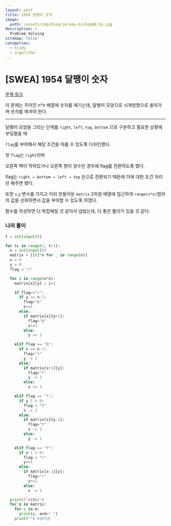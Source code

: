 ```yaml
---
layout: post
title: 1954 달팽이 숫자
image:
  path: /assets/img/blog/jeremy-bishop@0,5x.jpg
description: >
  Problem Solving
sitemap: false
categories:
  - study
  - algorithm
---
```


# [SWEA] 1954 달팽이 숫자

[문제 링크](https://swexpertacademy.com/main/code/problem/problemDetail.do?problemLevel=2&problemLevel=3&contestProbId=AV5PobmqAPoDFAUq&categoryId=AV5PobmqAPoDFAUq&categoryType=CODE&problemTitle=1954&orderBy=FIRST_REG_DATETIME&selectCodeLang=ALL&select-1=3&pageSize=10&pageIndex=1&problemLevel=2%2C3&&&&&&&&&)

이 문제는 주어진 n*n 배열에 숫자를 매기는데, 달팽이 모양으로 시계방향으로 돌아가며 숫자를 매겨야 한다.

---

달팽이 모양을 그리는 단계를 `right`, `left`, `top`, `bottom` 으로 구분하고 필요한 상황에 부딪혔을 때

`flag`를 부여해서 해당 조건을 따를 수 있도록 디자인했다.

첫 `flag`는 `right`이며

오른쪽 벽이 막혀있거나 오른쪽 항이 양수인 경우에 flag를 전환하도록 했다.

flag는 `right → bottom → left → top` 순으로 전환되기 때문에 이에 대한 조건 처리만 해주면 됐다.

또한 `x`,`y` 변수를 가지고 미리 만들어둔 `matrix` 2차원 배열에 접근하여 `range(n*n)`범위의 값을 선회하면서 값을 부여할 수 있도록 하였다.

함수를 작성하면 더 복잡해질 것 같아서 냅뒀는데, 더 좋은 풀이가 있을 것 같다.

### 나의 풀이

```python
t = int(input())

for tc in range(1, t+1):
  n = int(input())
  matrix = [[0]*n for _ in range(n)]
  x = 0
  y = 0
  flag = "r"

  for i in range(n*n):
    matrix[x][y] = i+1

    if flag=="r":
      if y == n-1:
        flag="b"
        x+=1
      else:
        if matrix[x][y+1]:
          flag="b"
          x+=1
        else:
          y += 1

    elif flag == "b":
      if x == n-1:
        flag="l"
        y -= 1
      else:
        if matrix[x+1][y]:
          flag="l"
          y -= 1
        else:
          x += 1

    elif flag == "l":
      if y-1 < 0:
        flag = "t"
        x -= 1
      else:
        if matrix[x][y-1]:
          flag="t"
          x -= 1
        else:
          y -= 1

    elif flag == "t":
      if x-1 < 0:
        flag = "r"
        y+=1
      else:
        if matrix[x-1][y]:
          flag="r"
          y+=1
        else:
          x -= 1

  print(f"#{tc}")
  for m in matrix:
    for c in m:
      print(c, end=" ")
    print("") #줄바꿈
```
